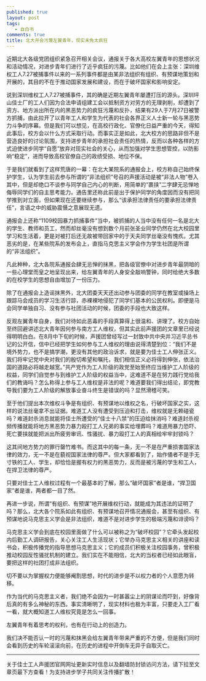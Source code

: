 ```yaml
---
published: true
layout: post
tags: 
   - 自白书
comments: true
title: 北大开会污蔑左翼青年，现实未免太疯狂
---
```


近期北大各级党团组织紧急召开相关会议，通报关于各大高校左翼青年的思想状况和活动情况，对进步青年们进行了近乎疯狂的污蔑。比如他们在会上主张：深圳维权工人7.27被捕事件以来的一系列事件都是由某非法组织有组织、有预谋地策划和开展的，其目的不在于推动国家发展和建设，而在于破坏国家和影响安定。

说到深圳维权工人7.27被捕事件，其的确是近期左翼青年屡遭打压的源头。深圳坪山佳士厂的工人们因为合法申请组建工会以抵制资方对劳方的无理剥削，却遭到了资方、地方派出所在内的黑恶势力的疯狂污蔑和反扑，结果有29人于7月27日被警方抓捕，由此拉开了以青年工人和学生为代表的社会各界正义人士新一轮与黑恶势力斗争的序幕。但是我们可以想见，在高校行政化、官僚化日益严重的今天，得知此事后，校方会以什么方式采取行动。而事实正是如此，北大校方的思路非但不是营造良好的讨论氛围，支持进步青年的承担社会责任的热情，反而以各种各样的方式迫使进步同学“自愿”放弃对现实社会的关心，从而加强对学生思想管控，以防影响“稳定”，进而导致高校官僚自己的政绩受损、地位不保。

于是我们就看到了这样荒唐的一幕：在北大某院系的通报会上，校方称自己始终保护学生，认为学生前去参与所谓的“非法组织”号召的声援活动是被“非法人物”卷入其中，但是却绝口不谈参与同学自己内心的判断，用简单的“裹挟”二字肆无忌惮地侮辱同学们的自主思考能力。通告里还称此前是出于保护同学的角度因而没有把同学推到对立面，但如果现在还要继续参与，那么“该承担法律责任的要承担法律责任”，言语之中的威胁震慑之意展现无遗。

通报会上还称“1109校园暴力抓捕事件”当中，被抓捕的人当中没有任何一名是北大的学生、教师和员工，然而却丝毫没有想到数个月前张圣业同学仍然在北大校园里学习和生活着，更是对被打后还无故被带回家中的于天夫同学丝毫没有愧疚。尤其恶劣的是，在某些院系的发布会上，直指马克思主义学会作为学生社团是所谓的“非法组织”。

凡此种种，北大各院系通报会肆无忌惮的抹黑，把各级官僚中对进步青年最阴暗的一些心理堂而皇之地呈现出来，给左翼青年的人身安全敲响警钟，同时给绝大多数的在校学生的思想自由增加了一份压力。

除了在通报会上造谣抹黑外，北大团委天天还出动参与团委的同学在教室或操场上跟踪马会成员的学习生活行踪，赤裸裸地侵犯了同学们基本的公民权利。即便是马会同学单独自习、没有参与社团活动的时候，团委的手段也大致这样。

反观左翼青年自身，我们对待如此恶毒的手段真算得上很温和、讲理了。校方自始至终回避讲述北大青年因何参与南方工人维权，但其实此前声援团的文章里已经说得明明白白。在8月中下旬的时候，声援团曾经写过一封致中共中央并习近平总书记的公开信，信中已经把学生如何参与工人维权的理由说得清楚到位：“我们不是境外势力，也不是搞学潮，更没有其他的政治诉求，就是要为佳士工人伸张正义。我们将牢记党中央对我们的殷切希望和嘱托，我们相信正义必将得到伸张，依法治国的道路必将越走越宽。”共产党作为工人阶级的政党至始至终应当维护工人阶级的权益，同学们自觉参与到维护工人阶级的权益当中，这难道不是在努力践行党给我们的教诲吗？怎么称得上参与工人维权是非法的呢？难道要我们得出结论，即党教导我们要为工人阶级的解放事业奋斗终生是错误的吗？显然滑稽可笑。

至于他们提出本次维权斗争是有组织、有预谋地以维权之名，行破坏国家之实，这样的说法丝毫拿不出证据。难道工人没有遭受到压迫和打击，维权就是无赖碰瓷吗？难道封杀消息就能将佳士所遭受的“佳士十八禁”的压迫给抹消吗？难道封杀视频传播就能将地方黑恶势力暴力殴打工人兄弟的事实给埋葬吗？难道用暴力恐吓、死亡要挟就能把派出所疲劳审讯、性骚扰、暴力殴打工人的真相给牢牢封锁吗？

这其间地方势力的罪行罄竹难书。而这其中的每一条，无一不是在严重损害国家法律的效力，无一不是在藐视国家法律的尊严。但大家都看到了，始作俑者不是手无寸铁的工人、学生，却恰恰是握有权力的黑恶势力，反而是被污蔑的学生和工人，在捍卫法律的尊严。

只要对佳士工人维权过程有一个最基本的了解，那么“破坏国家”者是谁，“捍卫国家”者是谁，两者都一目了然。

再进一步说，所谓“有组织、有预谋”地开展维权行动，就能成为其违法的证明了吗？那么，北大各个院系如此有组织、有预谋地召开情况通报会，甚至有组织、有预谋地说马克思主义学会是非法组织，难道不是对进步学生的极端污蔑和诽谤吗？

马克思主义学会到底在校园里面做了什么可以被称之为“破坏校园”？它牵头发起校内后勤工人调研报告，关心关注工人生活现状；它举办马克思主义相关的讲座和读书会，积极传播党的指导思想马克思主义；它的成员们积极关注校园事务，曾积极推动校园反性骚扰机制的建立。我们实在不能相信，北大的当权者已经如此眼盲，要把这样的社团打成非法组织。

切不要以为掌握权力便能够阉割思想，时代的进步是不以权力者的个人意愿为转移。

作为当代的马克思主义者，我们绝不会因为一时甚嚣尘上的阴谋论而吓到，好像背后真的有多么神秘的东西。事实清晰明了，现实材料也极为丰富，只要走入工厂看一看，就大概知道工人维权究竟是怎么一回事。

左翼青年有着思考的权利，也有在行动上的创造力。

我们决不能否认一时的污蔑和抹黑会给左翼青年带来严重的不方便，但是我们同时会看到历史的车轮滚滚向前，在历史的进程中开倒车无异于自取灭亡。


---
关于佳士工人声援团官网网址更新实时信息以及翻墙防封锁访问方法，请下拉至文章页最下方查看！为支持进步学子共同关注传播扩散！


